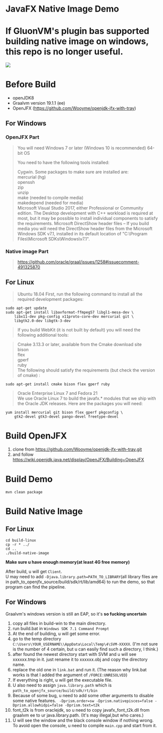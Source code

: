 JavaFX Native Image Demo
====================
# If GluonVM's plugin bas supported building native image on windows, this repo is no longer useful.

<img src="victory.png">

# Before Build
* openJDK8
* Graalvm version 19.1.1 (ee)
* OpenJFX (https://github.com/Wooyme/openjdk-jfx-with-tray)

## For Windows

### OpenJFX Part
>You will need Windows 7 or later (Windows 10 is recommended) 64-bit OS
>
>You need to have the following tools installed:
>
>Cygwin. Some packages to make sure are installed are:  
>mercurial (hg)  
>openssh  
>zip  
>unzip  
>make (needed to compile media)  
>makedepend (needed for media)  
>Microsoft Visual Studio 2017, either Professional or Community edition. The Desktop development with C++ workload is required at most, but it may be possible to install individual components to satisfy the requirements.
Microsoft DirectShow header files – If you build media you will need the DirectShow header files from the Microsoft Windows SDK v7.1, installed in its default location of "C:\Program Files\Microsoft SDKs\Windows\v7.1".

### Native image Part
>https://github.com/oracle/graal/issues/1258#issuecomment-491325870

## For Linux

>Ubuntu 18.04
First, run the following command to install all the required development packages:
```
sudo apt-get update
sudo apt-get install libavformat-ffmpeg57 libgl1-mesa-dev \
    libx11-dev pkg-config x11proto-core-dev mercurial git \
    libgtk2.0-dev libgtk-3-dev
```

>If you build WebKit (it is not built by default) you will need the following additional tools:

>Cmake 3.13.3 or later, available from the Cmake download site  
>bison  
>flex  
>gperf  
>ruby  
>The following should satisfy the requirements (but check the version of cmake) :
```
sudo apt-get install cmake bison flex gperf ruby
```
>Oracle Enterprise Linux 7 and Fedora 21  
We use Oracle Linux 7 to build the javafx.* modules that we ship with the Oracle JDK releases. Here are the packages you will need:
```
yum install mercurial git bison flex gperf pkgconfig \
    gtk2-devel gtk3-devel pango-devel freetype-devel
```

# Build OpenJFX

1. clone from  https://github.com/Wooyme/openjdk-jfx-with-tray.git
2. and follow https://wiki.openjdk.java.net/display/OpenJFX/Building+OpenJFX

# Build Demo
```
mvn clean package
```

# Build Native Image

## For Linux
```
cd build-linux
cp -r * ../
cd ..
./build-native-image
```
**Make sure u have enough memory(at least 4G free memory)**

After build, u will get `Client`.   
U may need to add `-Djava.library.path=PATH_TO_LIBRARY`(all library files are in path_to_openjfx_source/build/sdk/rt/lib/amd64) to run the demo, so that program can find the pipeline.

## For Windows
Graalvm's windows version is still an  EAP, so it's **so fucking  uncertain**

1. copy all files in build-win to the main directory.
2. run build.bat in `Windows SDK 7.1 Command Prompt`
3. At the end of building, u will get some error.
4. go to the temp directory `C:\Users\YOUR_USERNAME\\AppData\Local\Temp\4\SVM-XXXXX`. (I'm not sure is the number of 4 certain, but u can easily find such a directory, I think.)
5. after found the newest directory start with SVM and u will see xxxxxx.tmp in it. just rename it to xxxxxx.obj and copy the directory name.
6. replace the old one in `link.bat` and run it. (The reason why link.bat works is that I added the argument of `/FORCE:UNRESOLVED`)
7. If everything is right, u will get the executable file.
8. U also need to assign `java.library.path` which is `path_to_openjfx_source/build/sdk/rt/bin`
9. Because of some bug, u need to add some other arguments to disable some native features. ` -Dprism.order=sw -Dprism.nativepisces=false -Dprism.allowhidpi=false -Dprism.text=t2k`
10. font_t2k is from oraclejdk, so u need to copy javafx_font_t2k.dll from graalvm ee to ur java.library.path. (It's may illegal,but who cares.)
11. U will see the window and the black console window  if nothing wrong. To avoid open the console, u need to compile `main.cpp` and start from it.
